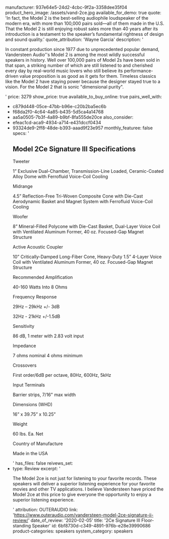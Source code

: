 manufacturer: 937e64e5-24d2-4cbc-9f2a-3358dee35f04
product_hero_image: /assets/vand-2ce.jpg
available_for_demo: true
quote: 'In fact, the Model 2 is the best-selling audiophile loudspeaker of the modern era, with more than 100,000 pairs sold—all of them made in the U.S. That the Model 2 is still enjoying robust sales more than 40 years after its introduction is a testament to the speaker’s fundamental rightness of design and sound quality.'
quote_attribution: 'Wayne Garcia'
description: '<p>In constant production since 1977 due to unprecedented popular demand, Vandersteen Audio''s Model 2 is among the most wildly successful speakers in history. Well over 100,000 pairs of Model 2s have been sold in that span, a striking number of which are still listened to and cherished every day by real-world music lovers who still believe its performance-driven value proposition is as good as it gets for them. Timeless classics like the Model 2 have staying power because the designer stayed true to a vision. For the Model 2 that is sonic "dimensional purity".&nbsp; &nbsp;</p>'
price: 3279
show_price: true
available_to_buy_online: true
pairs_well_with:
  - c879d448-05ce-47bb-b96e-c20b2ba5ec6b
  - f68da2f0-4c64-4a85-b435-5d5ca4a14768
  - aa5a0505-7b3f-4a89-b9bf-8fa555de20ce
also_consider:
  - efeac1cd-aca9-4934-a714-e431dccf0434
  - 93324de9-2ff8-48de-b393-aaad9f23e957
monthly_featuree: false
specs: '<h2>Model 2Ce Signature III Specifications</h2><p>Tweeter</p><p>1” Exclusive Dual-Chamber, Transmission-Line Loaded, Ceramic-Coated Alloy Dome with Ferrofluid Voice-Coil Cooling</p><p>Midrange</p><p>4.5” Reflection-Free Tri-Woven Composite Cone with Die-Cast Aerodynamic Basket and Magnet System with Ferrofluid Voice-Coil Cooling&nbsp;</p><p>Woofer</p><p>8” Mineral-Filled Polycone with Die-Cast Basket, Dual-Layer Voice Coil with Ventilated Aluminum Former, 40 oz. Focused-Gap Magnet Structure&nbsp;</p><p>Active Acoustic Coupler</p><p>10” Critically-Damped Long-Fiber Cone, Heavy-Duty 1.5” 4-Layer Voice Coil with Ventilated Aluminum Former, 40 oz. Focused-Gap Magnet Structure</p><p>Recommended Amplification</p><p>40-160 Watts Into 8 Ohms</p><p>Frequency Response</p><p>29Hz – 29kHz +/- 3dB</p><p>32Hz - 21kHz +/-1.5dB</p><p>Sensitivity</p><p>86 dB, 1 meter with 2.83 volt input</p><p>Impedance</p><p>7 ohms nominal 4 ohms minimum</p><p>Crossovers</p><p>First order/6dB per octave, 80Hz, 600Hz, 5kHz</p><p>Input Terminals</p><p>Barrier strips, 7/16" max width</p><p>Dimensions (WHD)</p><p>16” x 39.75” x 10.25”</p><p>Weight</p><p>60 lbs. Ea. Net</p><p>Country of Manufacture</p><p>Made in the USA</p>'
has_files: false
reivews_set:
  -
    type: Review
    excerpt: '<p>The Model 2ce is not just for listening to your favorite records. These speakers will deliver a superior listening experience for your favorite movies and other TV applications. I believe Vandersteen have priced the Model 2ce at this price to give everyone the opportunity to enjoy a superior listening experience.&nbsp;&nbsp;</p>'
    attribution: OUTERAUDIO
    link: 'https://www.outeraudio.com/vandersteen-model-2ce-signature-ii-review/'
    date_of_review: '2020-02-05'
title: '2Ce Signature III Floor-standing Speaker'
id: 6bf8730d-c349-4891-976b-e28e39990686
product-categories: speakers
system_category: speakers
